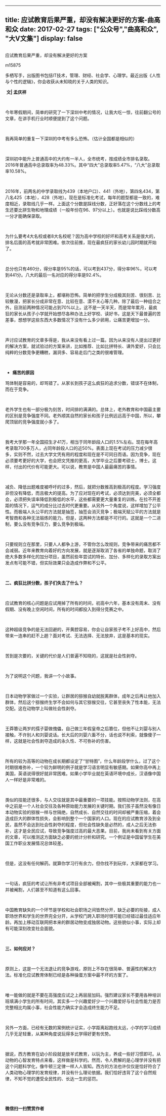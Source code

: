 
---
title:   应试教育后果严重，却没有解决更好的方案-曲高和众
date: 2017-02-27
tags: ["公众号","曲高和众", "大V文集"]
display: false
---


## 



应试教育后果严重，却没有解决更好的方案




m15875




多栖写手，出版图书包括IT技术，管理、财经、社会学、心理学。最近出版《人性与个性的逻辑》，你会收获从未知晓的关于人类的知识。


&nbsp;**文| 孟庆祥**

&nbsp;

今年寒假期间，简单的研究了一下深圳中考的情况，让我大吃一惊，往前翻公号的文章，在讲手机行业时顺便提到了这个问题。

&nbsp;

我再简单的重复一下深圳的中考有多么恐怖。（估计全国都是相似的）

&nbsp;

深圳初中能升上普通高中的大约有一半人，全市统考，按成绩全市排名录取。2016年普通高中总录取率为48.33%。其中“四大”总录取率5.47%，“八大”总录取率10.58%。

&nbsp;

2016年，前两名的中学录取线为439（本地户口）、441（外地），第四名434，第八名425（本地），428（外地）。现在是标准化考试，每年的题型都是一致的，难度相近，录取线几乎一样。上面这个分数是踩线分数，正好落在这个分数线上的考生还要比拼生物和地理成绩（一般年份在96、97分以上）。也就是说比踩线分数高一分才能确保录取。

&nbsp;

为什么要考4大名校或者8大名校呢？因为高中学校的好坏和高考关系是很大的，排名后面的高考就非常困难。依次往前推，现在最疯狂的家长幼儿园时期就开始了。

&nbsp;

总分也只有460分，得分率是95%的话，可以考到437分，得分率96%，可以考到441分。八大的最后一名对应的得分率是92.4%。

&nbsp;

无论从分数还是录取率上，都堪称恐怖。简单的把学生分成极其刻苦、很刻苦、比较散漫，把家长分成非常在意、比较在意、漠不关心等几种。除了最后一种组合之外，目测前两种情况可能占到70%以上。这不是一天半天，而是常年累月，最疯狂的家长从孩子小学就开始想尽各种办法上好学校、读好书，这是天下最普遍的苦差事，想想学这些东西大多数情况下没有什么多少卵用，让痛苦更增加一分。

&nbsp;

声讨应试教育的文章多得是，我从来没有看上过一篇。因为从来没有人提出过更好的解决方案，就试验过的方案来讲，比如推荐、比如比拼特长、课外爱好，只会比纯粹的分数竞争更糟糕，漏洞多、容易走后门之类的很难管理。

&nbsp;
- **痛苦的原因**
&nbsp;

骂体制是容易的，却骂错了。从家长到孩子这么疯狂的追求分数，错误不在体制，而在于竞争。

&nbsp;

老外学生也有一部分极为刻苦，时间排的满满的。总体上，老外教育和中国最主要的区别是竞争强度不同。老外顺其自然的家长和孩子比例远远高于中国，所以，攀爬顶层的竞争强度就小多了。

&nbsp;

我考大学那一年全国招生才41万，相当于同年龄段人口的1.5%左右。现在每年高考录取700多万人，占同年龄段人口的近50%。表面上现在考试的压力减少很多，实则不然，过去大学文凭有用的程度和现在是不可同日而语。因为竞争，现在必须要考更好的大学，也会把文凭推的更高，大学毕业之后要考硕士，博士。这样，付出的代价有可能更大。可以说，教育是中国人最最痛苦的事情。

&nbsp;

减负、降低出题难度被呼吁的过多，然后，就把分数推高到极高的程度。学习强度非但没有降低，而且极大的提高。为了应对现在的考试，必须达到完美，必须全都会，必须把失误率降低到极低的水平，这些都需要更大量重复的训练。在拉不开差距的情况下，运气的成分比过去时代更重要。从另外一个角度说，这样增加了公平性。而极端人头公平的方法就是抽签，抽签会消灭竞争；极端天赋公平的方法就是考智商和各种无法锻炼的能力。但是，这两种方法都是不可行的。这就是一个二进制，要么没有竞争压力，要么竞争到极端。

&nbsp;

只要规则立在那里，只要人人都争上游，不管你怎么改规则，竞争带来的痛苦都不会减弱。近年来教育向着好的方向发展，就是逐渐取消了各省的单独命题，取消了绝大多数多样化的加分项目，虽然前些年尝试的特长、加分、多样化的录取方案出发点有可能不错，但实际效果只会造成作弊和不公平。

&nbsp;

**二、疯狂比拼分数，孩子们失去了什么？**

&nbsp;

应试教育的核心问题是应试用掉了所有的时间，初高中六年，基本没有周末、没有假期、没有晚上空闲时间，所有的时间都投入到得分竞赛之中。

&nbsp;

这种超级竞争的是无法回避的，开黄腔容易，你会让自家孩子考不上好高中，然后带来一连串的赶不上趟？面对考试、无法选择、无法放弃，这是基本的现实。

&nbsp;

苦到是次要的，关键的代价是人们普遍不知晓的，这就是社会性剥夺。

&nbsp;

为了说明这个问题，我讲一个小故事。

&nbsp;

日本动物学家做过一个实验，让群居的猕猴自幼就脱离群体，成年之后再让他加入群体，然后这个猕猴终生学不会如何与其它猕猴交往，它甚至丧失了性本能，无法交配。这在动物学上叫做社会性剥夺。

&nbsp;

王莽篡让两岁的孺子婴做傀儡，自己做三年假皇帝之后篡位，但他不让刘婴与别人接触，不许别人和刘婴说话。长大后的刘婴六畜不分，话也说不利索，就像傻子一样，这就是社会性剥夺造成的永久性、不可弥补的伤害。

&nbsp;

所有的较为高等的动物在成长期都设定了“甘特图”，什么年龄段学什么，过了这个时期很难弥补，一个较为鲜明的例子就是学习语言明显有敏感期。如果你高中再上美国，英语说得很好就非常困难。如果小学毕业就在英语环境中成长，汉语像中国人一样好是非常难的。

&nbsp;

类似的技能还很多，与人交往就是其中最重要的一项技能。按照动物学法则，在高中之前是一个人社会交往及各种原始能力发展的关键时期。我们孩子虽然没有像日本动物实验的猕猴一样与世隔绝，自然成长、自然交往的时间却被严重压缩，着会造成巨大的群体性损失，会影响到整个一个国家的人口。现在的应试教育涉及到全民，虽然不会达到社会性剥夺的程度，但社会性缺失是必然的，成人之后无法弥补，这才是全民应试，导致竞争强度过高的最大恶果。目前，我尚未看到有关方面的文章，可以推测这方面缺乏必要的统计分析和研究。一个例证是中国留学生在美国工作职业发展情况总体较差。

&nbsp;

但是，这没有任何解药。就算你学习行有余力，但你找不到玩伴，大家都在学习。

&nbsp;

一句话，疯狂的考试让所有非考试项目全部被阉割，其中一些极其重要的能力也一并被阉割，人们甚至不知道有这么回事。

&nbsp;

中国教育缺失的一个环节是学校和社会职场之间皆然分开，缺乏必要的衔接，成人职场世界和学生的世界完全分开，从学校门跨入职场时很可能已经错过最佳适应年龄。再加上移动互联网把本来的群居动物变成独居动物。这些貌似小事，实际上却有可能深刻改变社会面貌。

&nbsp;

**三、如何应对？**

&nbsp;

原则上，这是一个无法退让的竞争游戏，原则上不存在很简单、普遍性的解决方法。标准化应试教育体制已经是各种操蛋方案中最不坏的方案了。

&nbsp;

唯一能做的就是不要在高强度应试之上再层层加码。强烈建议家长不要用各种培训班填满小学生的所有时间，其实多一个兴趣爱好少一个兴趣爱好与社会性能力是否完整相比均属小事，社会性能力确实才会造成终生能力不足。

&nbsp;

另外一方面，已经有无数的案例统计证实，小学距离起跑线太远，小学的学习成绩几乎无足轻重，从某种角度说玩得多比学得好更有优势。

&nbsp;

据说，西方教育在幼小阶段就是放羊式教育，以玩为主，养成一些好习惯即可。从动物的心智发育特点来看，这样做是科学的。然而，令人费解的是心理学并没有把这个问题科学化，像牛顿三定律一样人人皆知。西方的方法也许仅仅是恰好符合了人类动物心理学的发育规律，并没有什么理论依据。我们恰好违背了这个自然规律，不知不觉的遭受全民性的、长达一生的惩罚。

&nbsp;

&nbsp;




**微信扫一扫赞赏作者**













